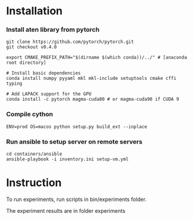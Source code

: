 # Installation

### Install aten library from pytorch

```
git clone https://github.com/pytorch/pytorch.git
git checkout v0.4.0
```

```
export CMAKE_PREFIX_PATH="$(dirname $(which conda))/../" # [anaconda root directory]

# Install basic dependencies
conda install numpy pyyaml mkl mkl-include setuptools cmake cffi typing

# Add LAPACK support for the GPU
conda install -c pytorch magma-cuda80 # or magma-cuda90 if CUDA 9
```

### Compile cython

```
ENV=prod OS=macos python setup.py build_ext --inplace
```

### Run ansible to setup server on remote servers

```
cd containers/ansible
ansible-playbook -i inventory.ini setup-vm.yml
```

# Instruction

To run experiments, run scripts in bin/experiments folder.

The experiment results are in folder experiments